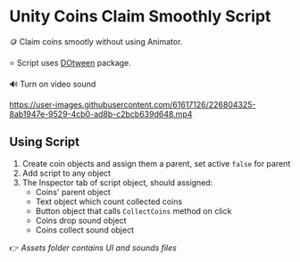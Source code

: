 # Unity Coins Claim Smoothly Script

🪙 Claim coins smootly without using Animator.

⭐ Script uses [DOtween](https://assetstore.unity.com/packages/tools/animation/dotween-hotween-v2-27676) package.

🔊 Turn on video sound

https://user-images.githubusercontent.com/61617126/226804325-8ab1947e-9529-4cb0-ad8b-c2bcb639d648.mp4

## Using Script
1. Create coin objects and assign them a parent, set active `false` for parent
2. Add script to any object
3. The Inspector tab of script object, should assigned:
    - Coins' parent object
    - Text object which count collected coins
    - Button object that calls `CollectCoins` method on click
    - Coins drop sound object
    - Coins collect sound object

👉 _Assets folder contains UI and sounds files_
